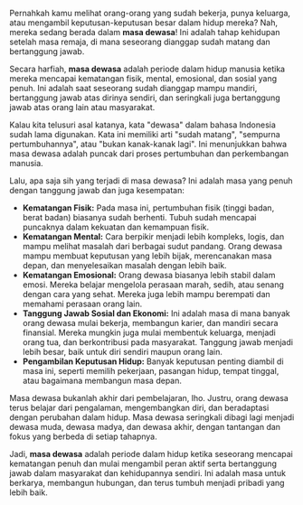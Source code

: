 Pernahkah kamu melihat orang-orang yang sudah bekerja, punya keluarga, atau mengambil keputusan-keputusan besar dalam hidup mereka? Nah, mereka sedang berada dalam **masa dewasa**! Ini adalah tahap kehidupan setelah masa remaja, di mana seseorang dianggap sudah matang dan bertanggung jawab.

Secara harfiah, **masa dewasa** adalah periode dalam hidup manusia ketika mereka mencapai kematangan fisik, mental, emosional, dan sosial yang penuh. Ini adalah saat seseorang sudah dianggap mampu mandiri, bertanggung jawab atas dirinya sendiri, dan seringkali juga bertanggung jawab atas orang lain atau masyarakat.

Kalau kita telusuri asal katanya, kata "dewasa" dalam bahasa Indonesia sudah lama digunakan. Kata ini memiliki arti "sudah matang", "sempurna pertumbuhannya", atau "bukan kanak-kanak lagi". Ini menunjukkan bahwa masa dewasa adalah puncak dari proses pertumbuhan dan perkembangan manusia.

Lalu, apa saja sih yang terjadi di masa dewasa? Ini adalah masa yang penuh dengan tanggung jawab dan juga kesempatan:

- **Kematangan Fisik:** Pada masa ini, pertumbuhan fisik (tinggi badan, berat badan) biasanya sudah berhenti. Tubuh sudah mencapai puncaknya dalam kekuatan dan kemampuan fisik.
- **Kematangan Mental:** Cara berpikir menjadi lebih kompleks, logis, dan mampu melihat masalah dari berbagai sudut pandang. Orang dewasa mampu membuat keputusan yang lebih bijak, merencanakan masa depan, dan menyelesaikan masalah dengan lebih baik.
- **Kematangan Emosional:** Orang dewasa biasanya lebih stabil dalam emosi. Mereka belajar mengelola perasaan marah, sedih, atau senang dengan cara yang sehat. Mereka juga lebih mampu berempati dan memahami perasaan orang lain.
- **Tanggung Jawab Sosial dan Ekonomi:** Ini adalah masa di mana banyak orang dewasa mulai bekerja, membangun karier, dan mandiri secara finansial. Mereka mungkin juga mulai membentuk keluarga, menjadi orang tua, dan berkontribusi pada masyarakat. Tanggung jawab menjadi lebih besar, baik untuk diri sendiri maupun orang lain.
- **Pengambilan Keputusan Hidup:** Banyak keputusan penting diambil di masa ini, seperti memilih pekerjaan, pasangan hidup, tempat tinggal, atau bagaimana membangun masa depan.

Masa dewasa bukanlah akhir dari pembelajaran, lho. Justru, orang dewasa terus belajar dari pengalaman, mengembangkan diri, dan beradaptasi dengan perubahan dalam hidup. Masa dewasa seringkali dibagi lagi menjadi dewasa muda, dewasa madya, dan dewasa akhir, dengan tantangan dan fokus yang berbeda di setiap tahapnya.

Jadi, **masa dewasa** adalah periode dalam hidup ketika seseorang mencapai kematangan penuh dan mulai mengambil peran aktif serta bertanggung jawab dalam masyarakat dan kehidupannya sendiri. Ini adalah masa untuk berkarya, membangun hubungan, dan terus tumbuh menjadi pribadi yang lebih baik.